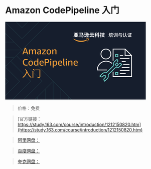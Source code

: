 # Amazon CodePipeline 入门

![img](../../../assets/study163/free/1732ca919e6d4d90badfb1660c4fc99b.png)

> 价格：免费

> [官方链接：https://study.163.com/course/introduction/1212150820.htm](https://study.163.com/course/introduction/1212150820.htm)

> [阿里网盘：]()

> [百度网盘：]()

> [夸克网盘：]()

